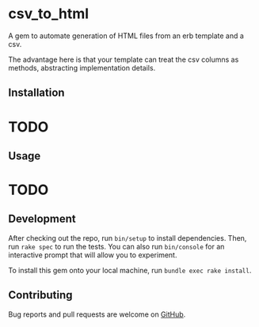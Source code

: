 # csv_to_html

A gem to automate generation of HTML files from an erb template and a csv.

The advantage here is that your template can treat the csv columns as methods, abstracting implementation details.

## Installation

# TODO

## Usage

# TODO

## Development

After checking out the repo, run `bin/setup` to install dependencies. Then, run `rake spec` to run the tests. You can also run `bin/console` for an interactive prompt that will allow you to experiment.

To install this gem onto your local machine, run `bundle exec rake install`.

## Contributing

Bug reports and pull requests are welcome on [GitHub](https://github.com/tuneduc/csv_to_html).
